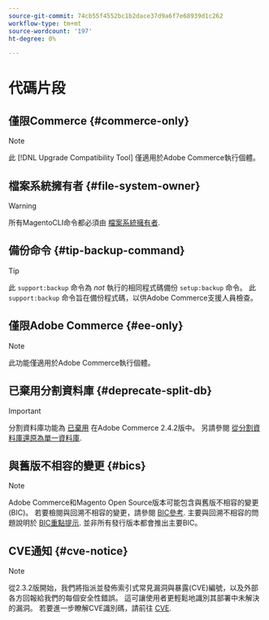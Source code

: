 ```yaml
---
source-git-commit: 74cb55f4552bc1b2dace37d9a6f7e68939d1c262
workflow-type: tm+mt
source-wordcount: '197'
ht-degree: 0%

---
```

# 代碼片段

## 僅限Commerce {#commerce-only}

>[!NOTE]
>
>此 [!DNL Upgrade Compatibility Tool] 僅適用於Adobe Commerce執行個體。

<!-- Configuration guide snippets -->

## 檔案系統擁有者 {#file-system-owner}

>[!WARNING]
>
>所有MagentoCLI命令都必須由 [檔案系統擁有者](/help/configuration/cli/config-cli.md#prerequisites).

## 備份命令 {#tip-backup-command}

>[!TIP]
>
>此 `support:backup` 命令為 _not_ 執行的相同程式碼備份 `setup:backup` 命令。 此 `support:backup` 命令旨在備份程式碼，以供Adobe Commerce支援人員檢查。

## 僅限Adobe Commerce {#ee-only}

>[!NOTE]
>
>此功能僅適用於Adobe Commerce執行個體。

## 已棄用分割資料庫 {#deprecate-split-db}

>[!IMPORTANT]
>
>分割資料庫功能為 [已棄用](https://community.magento.com/t5/Magento-DevBlog/Deprecation-of-Split-Database-in-Magento-Commerce/ba-p/465187?_ga=2.128934671.2024864496.1657558157-1596100530.1657558157) 在Adobe Commerce 2.4.2版中。 另請參閱 [從分割資料庫還原為單一資料庫](/help/configuration/storage/revert-split-database.md).

<!-- End of Configuration guide snippets -->

## 與舊版不相容的變更 {#bics}

>[!NOTE]
>
>Adobe Commerce和Magento Open Source版本可能包含與舊版不相容的變更(BIC)。 若要檢閱與回溯不相容的變更，請參閱 [BIC參考](https://developer.adobe.com/commerce/php/development/backward-incompatible-changes/reference/). 主要與回溯不相容的問題說明於 [BIC重點提示](https://developer.adobe.com/commerce/php/development/backward-incompatible-changes/highlights/). 並非所有發行版本都會推出主要BIC。

## CVE通知 {#cve-notice}

>[!NOTE]
>
>從2.3.2版開始，我們將指派並發佈索引式常見漏洞與暴露(CVE)編號，以及外部各方回報給我們的每個安全性錯誤。 這可讓使用者更輕鬆地識別其部署中未解決的漏洞。 若要進一步瞭解CVE識別碼，請前往 [CVE](https://cve.mitre.org/).
